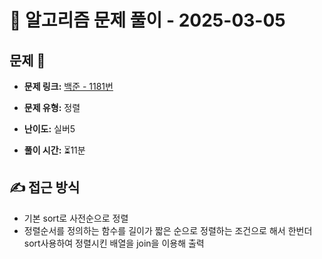 # 📝 알고리즘 문제 풀이 - 2025-03-05

## 문제 📖

- **문제 링크:** [백준 - 1181번](https://www.acmicpc.net/problem/1181)

- **문제 유형:** 정렬

- **난이도:** 실버5

- **풀이 시간:** ⏳11분

## ✍ 접근 방식

- 기본 sort로 사전순으로 정렬
- 정렬순서를 정의하는 함수를 길이가 짧은 순으로 정렬하는 조건으로 해서 한번더 sort사용하여 정렬시킨 배열을 join을 이용해 출력
